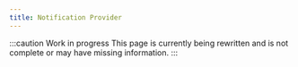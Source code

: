 ```yaml
---
title: Notification Provider
---
```


:::caution Work in progress
This page is currently being rewritten and is not complete or may have missing information.
:::
